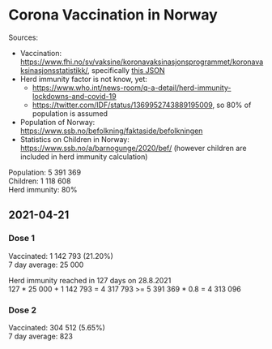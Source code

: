 # Corona Vaccination in Norway

Sources:

- Vaccination: <https://www.fhi.no/sv/vaksine/koronavaksinasjonsprogrammet/koronavaksinasjonsstatistikk/>, specifically [this JSON](https://www.fhi.no/api/chartdata/api/99119)
- Herd immunity factor is not know, yet:
  - <https://www.who.int/news-room/q-a-detail/herd-immunity-lockdowns-and-covid-19>
  - <https://twitter.com/IDF/status/1369952743889195009>, so 80% of population is assumed
- Population of Norway: <https://www.ssb.no/befolkning/faktaside/befolkningen>
- Statistics on Children in Norway: https://www.ssb.no/a/barnogunge/2020/bef/ (however children are included in herd immunity calculation)

Population: 5 391 369  
Children: 1 118 608  
Herd immunity: 80%  

## 2021-04-21

### Dose 1

Vaccinated: 1 142 793 (21.20%)  
7 day average: 25 000

Herd immunity reached in 127 days on 28.8.2021  
127 * 25 000 + 1 142 793 = 4 317 793 >= 5 391 369 * 0.8 = 4 313 096

### Dose 2

Vaccinated: 304 512 (5.65%)  
7 day average: 823


